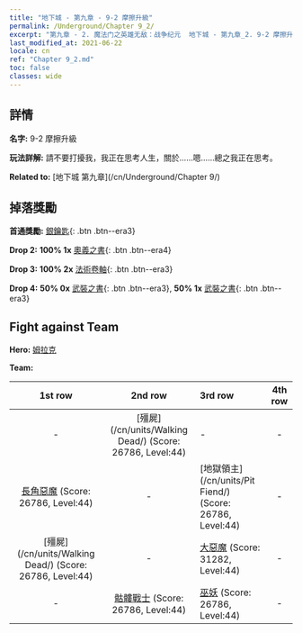 ```yaml
---
title: "地下城 - 第九章 - 9-2 摩擦升級"
permalink: /Underground/Chapter 9_2/
excerpt: "第九章 - 2. 魔法门之英雄无敌：战争纪元  地下城 - 第九章_2. 9-2 摩擦升級"
last_modified_at: 2021-06-22
locale: cn
ref: "Chapter 9_2.md"
toc: false
classes: wide
---
```


## 詳情

 **名字:** 9-2 摩擦升級

 **玩法詳解:**       請不要打擾我，我正在思考人生，關於……嗯……總之我正在思考。

 **Related to:** [地下城 第九章](/cn/Underground/Chapter 9/)

## 掉落獎勵

 **首通獎勵:** [銀鑰匙](/cn/Items/con_693/){: .btn .btn--era3}

 **Drop 2:** **100% 1x** [奧義之書](/cn/Items/mat_39/){: .btn .btn--era4}

 **Drop 3:** **100% 2x** [法術卷軸](/cn/Items/con_694/){: .btn .btn--era3}

 **Drop 4:** **50% 0x** [武裝之書](/cn/Items/mat_32/){: .btn .btn--era3}, **50% 1x** [武裝之書](/cn/Items/mat_32/){: .btn .btn--era3}


## Fight against Team
 **Hero:** [姆拉克](/cn/heroes/Mullich/)

 **Team:**


  | 1st row | 2nd row | 3rd row | 4th row |
  |:----:|:----:|:----|:----:|
  | - | [殭屍](/cn/units/Walking Dead/) (Score: 26786, Level:44)  | - | - |
  | [長角惡魔](/cn/units/Demon/) (Score: 26786, Level:44)  | - | [地獄領主](/cn/units/Pit Fiend/) (Score: 26786, Level:44)  | - |
  | [殭屍](/cn/units/Walking Dead/) (Score: 26786, Level:44)  | - | [大惡魔](/cn/units/Devil/) (Score: 31282, Level:44)  | - |
  | - | [骷髏戰士](/cn/units/Skeleton/) (Score: 26786, Level:44)  | [巫妖](/cn/units/Lich/) (Score: 26786, Level:44)  | - |


